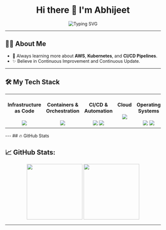 <h1 align="center">Hi there 👋 I'm Abhijeet</h1>
<p align="center">
  <img src="https://readme-typing-svg.demolab.com?font=Fira+Code&pause=1000&center=true&vCenter=true&width=435&lines=DevOps+Engineer" alt="Typing SVG" /></a>
</p>


---

## 👩‍💻 About Me
- 🌱 Always learning more about **AWS**, **Kubernetes**, and **CI/CD Pipelines**.
- ✨ Believe in Continuous Improvement and Continuous Update.

---

## 🛠️ My Tech Stack

<table><tr>
  
<td valign="top" width="20%">
<div align="center">  

#### Infrastructure as Code

<img src="https://skillicons.dev/icons?i=terraform,ansible" /> 
</div>

</td><td valign="top" width="20%">

<div align="center">  

#### Containers & Orchestration  
<img src="https://skillicons.dev/icons?i=docker,kubernetes"/> 
</div>

</td><td valign="top" width="20%">

<div align="center"> 

#### CI/CD & Automation  

<img src="https://skillicons.dev/icons?i=jenkins" /> 
        <img src="https://img.shields.io/badge/ArgoCD-FF4F8B.svg?logo=argo&logoColor=white" />
</div>

</td><td valign="top" width="20%">

<div align="center">  

#### Cloud  

<img src="https://skillicons.dev/icons?i=aws" /> 
</div>

</td><td valign="top" width="20%">
<div align="center"> 

#### Operating Systems  
<img src="https://skillicons.dev/icons?i=redhat" />
<img src="https://skillicons.dev/icons?i=ubuntu" /> 
</div>



</td><td valign="top" width="20%">
<div align="center"> 
#### Monitoring
<img src="https://skillicons.dev/icons?i=prometheus" />
<img src="https://skillicons.dev/icons?i=grafana" /> 
</div>
</td></tr>
</table>
---
## 🔥 GitHub Stats

## 📈 GitHub Stats:
<p align="center">
  <img height="180em" src="https://github-readme-stats.vercel.app/api?username=hager706&show_icons=true&theme=radical&hide_border=true" />
  <img height="180em" src="https://github-readme-stats.vercel.app/api/top-langs/?username=hager706&layout=compact&theme=radical&hide_border=true"/>
</p>

---
